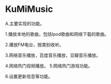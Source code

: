 KuMiMusic
====

A.主要实现的功能。<p>
  1.播放本地的歌曲，包括Ipod歌曲和网络下载的歌曲。<p>
  2.播放FM电台，按类别收听。<p>
  3.网络音乐播放，百度音乐播放，豆瓣音乐播放。<p>
  4.网络热门视频播放。
  5.网络热门游戏功能。<p>
  6.设置更新信息等功能。
